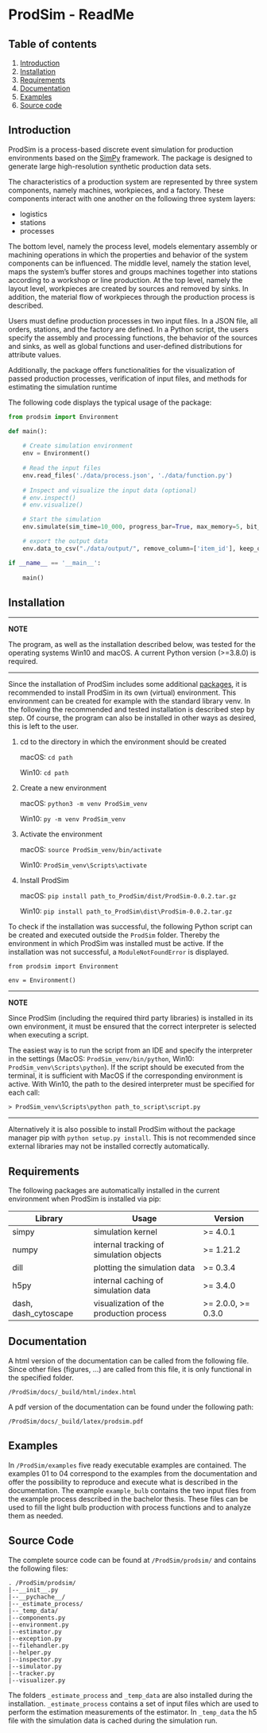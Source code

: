 # ProdSim - ReadMe

## Table of contents 

1. [Introduction](#introduction)
1. [Installation](#installation)
1. [Requirements](#requirements)
1. [Documentation](#documentation) 
1. [Examples](#examples)
1. [Source code](#sourcecode)

## <a id="introduction"></a>Introduction

ProdSim is a process-based discrete event simulation for production environments based on the 
[SimPy](https://simpy.readthedocs.io/en/latest/contents.html) framework. The package is designed to generate large 
high-resolution synthetic production data sets.

The characteristics of a production system are represented by three system components, namely machines, workpieces, and 
a factory. These components interact with one another on the following three system layers:

* logistics 
* stations
* processes

The bottom level, namely the process level, models elementary assembly or machining operations in which the properties 
and behavior of the system components can be influenced. The middle level, namely the station level, maps the system’s 
buffer stores and groups machines together into stations according to a workshop or line production. At the top level, 
namely the layout level, workpieces are created by sources and removed by sinks. In addition, the material flow of 
workpieces through the production process is described.

Users must define production processes in two input files. In a JSON file, all orders, stations, and the factory are 
defined. In a Python script, the users specify the assembly and processing functions, the behavior of the sources and 
sinks, as well as global functions and user-defined distributions for attribute values.

Additionally, the package offers functionalities for the visualization of passed production processes, verification of 
input files, and methods for estimating the simulation runtime

The following code displays the typical usage of the package:

```python 
from prodsim import Environment 

def main():
    
    # Create simulation environment
    env = Environment()
    
    # Read the input files
    env.read_files('./data/process.json', './data/function.py')
    
    # Inspect and visualize the input data (optional)
    # env.inspect()
    # env.visualize()

    # Start the simulation
    env.simulate(sim_time=10_000, progress_bar=True, max_memory=5, bit_type=64)

    # export the output data
    env.data_to_csv("./data/output/", remove_column=['item_id'], keep_original=True)

if __name__ == '__main__':
    
    main()
```

## <a id="installation"></a>Installation 

---
**NOTE**

The program, as well as the installation described below, was tested for the operating systems Win10 and macOS.  A 
current Python version (>=3.8.0) is required.

---

Since the installation of ProdSim includes some additional [packages](#requirements), it is recommended to install 
ProdSim in its own (virtual) environment. This environment can be created for example with the standard library venv. In 
the following the recommended and tested installation is described step by step. Of course, the program can also be 
installed in other ways as desired, this is left to the user.

1. cd to the directory in which the environment should be created 
   
    macOS: ``cd path``
    
    Win10: ``cd path``

1. Create a new environment 

    macOS: ``python3 -m venv ProdSim_venv``
      
    Win10: ``py -m venv ProdSim_venv``

1. Activate the environment
    
    macOS: ``source ProdSim_venv/bin/activate``
    
    Win10: ``ProdSim_venv\Scripts\activate``

1. Install ProdSim
  
    macOS: ``pip install path_to_ProdSim/dist/ProdSim-0.0.2.tar.gz``

    Win10: ``pip install path_to_ProdSim\dist\ProdSim-0.0.2.tar.gz``

To check if the installation was successful, the following Python script can be created and executed outside the 
``ProdSim`` folder. Thereby the environment in which ProdSim was installed must be active. If the installation was not 
successful, a ``ModuleNotFoundError`` is displayed. 

```
from prodsim import Environment 

env = Environment() 
```

---
**NOTE**

Since ProdSim (including the required third party libraries) is installed in its own environment, it must be ensured 
that the correct interpreter is selected when executing a script. 

The easiest way is to run the script from an IDE and specify the interpreter in the settings (MacOS: 
``ProdSim_venv/bin/python``, Win10: ``ProdSim_venv\Scripts\python``). If the script should be executed from the 
terminal, it is sufficient with MacOS if the corresponding environment is active. With Win10, the path to the desired 
interpreter must be specified for each call: 

```
> ProdSim_venv\Scripts\python path_to_script\script.py  
```

---

Alternatively it is also possible to install ProdSim without the package manager pip with ``python setup.py install``. 
This is not recommended since external libraries may not be installed correctly automatically.

## <a id="requirements"></a>Requirements

The following packages are automatically installed in the current environment when ProdSim is installed via pip:

| Library              | Usage                                   | Version               | 
| -------------------- | --------------------------------------- | --------------------- |
| simpy                | simulation kernel                       | \>= 4.0.1             |
| numpy                | internal tracking of simulation objects | \>= 1.21.2            |
| dill                 | plotting the simulation data            | \>= 0.3.4             |
| h5py                 | internal caching of simulation data     | \>= 3.4.0             | 
| dash, dash_cytoscape | visualization of the production process | \>= 2.0.0, \>= 0.3.0  |

## <a id="documentation"></a>Documentation

A html version of the documentation can be called from the following file. Since other files (figures, ...) are called 
from this file, it is only functional in the specified folder.  

`` /ProdSim/docs/_build/html/index.html ``

A pdf version of the documentation can be found under the following path:

`` /ProdSim/docs/_build/latex/prodsim.pdf ``

## <a id="examples"></a>Examples

In ``/ProdSim/examples`` five ready executable examples are contained. The examples 01 to 04 correspond to the examples 
from the documentation and offer the possibility to reproduce and execute what is described in the documentation. The 
example ``example_bulb`` contains the two input files from the example process described in the bachelor thesis. These 
files can be used to fill the light bulb production with process functions and to analyze them as needed. 

## <a id="sourcecode"></a>Source Code

The complete source code can be found at ``/ProdSim/prodsim/`` and contains the following files:

```
. /ProdSim/prodsim/
|--__init__.py
|--__pychache__/
|--_estimate_process/
|--_temp_data/
|--components.py
|--environment.py
|--estimator.py
|--exception.py
|--filehandler.py
|--helper.py
|--inspector.py
|--simulator.py
|--tracker.py
|--visualizer.py
```

The folders ``_estimate_process`` and ``_temp_data`` are also installed during the installation. 
``_estimate_process`` contains a set of input files which are used to perform the estimation measurements of the 
estimator. In ``_temp_data`` the h5 file with the simulation data is cached during the simulation run.
